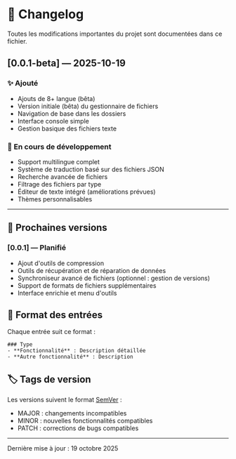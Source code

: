 # 📝 Changelog

Toutes les modifications importantes du projet sont documentées dans ce fichier.


## [0.0.1-beta] — 2025-10-19

### ✨ Ajouté
- Ajouts de 8+ langue (bêta)
- Version initiale (bêta) du gestionnaire de fichiers
- Navigation de base dans les dossiers
- Interface console simple
- Gestion basique des fichiers texte

### 🔧 En cours de développement
- Support multilingue complet
- Système de traduction basé sur des fichiers JSON
- Recherche avancée de fichiers
- Filtrage des fichiers par type
- Éditeur de texte intégré (améliorations prévues)
- Thèmes personnalisables

---

## 🎯 Prochaines versions

### [0.0.1] — Planifié
- Ajout d'outils de compression
- Outils de récupération et de réparation de données
- Synchroniseur avancé de fichiers (optionnel : gestion de versions)
- Support de formats de fichiers supplémentaires
- Interface enrichie et menu d'outils

## 📝 Format des entrées

Chaque entrée suit ce format :
```
### Type
- **Fonctionnalité** : Description détaillée
- **Autre fonctionnalité** : Description
```

## 🏷️ Tags de version

Les versions suivent le format [SemVer](https://semver.org/) :
- MAJOR : changements incompatibles
- MINOR : nouvelles fonctionnalités compatibles
- PATCH : corrections de bugs compatibles

---

Dernière mise à jour : 19 octobre 2025
